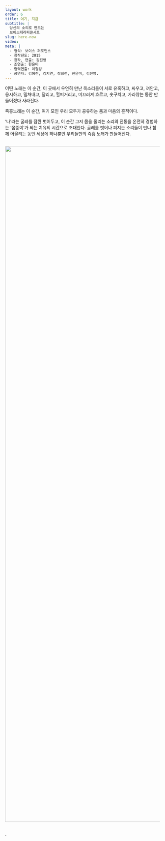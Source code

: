 ```yaml
---
layout: work
order: 6
title: 여기, 지금
subtitle: |
  당신의 소리로 만드는
  보이스테라피콘서트
slug: here-now
video:
meta: |
  - 형식: 보이스 퍼포먼스
  - 창작년도: 2015
  - 창작, 연출: 김진영
  - 조연출: 한윤미
  - 협력연출: 이철성
  - 공연자: 김혜진, 김지연, 장희전, 한윤미, 김진영.
---
```


어떤 노래는 이 순간, 이 곳에서 우연히 만난 목소리들이 서로 유혹하고, 싸우고, 껴안고, 응시하고, 밀쳐내고, 달리고, 헐떠거리고, 미끄러져 흐르고, 솟구치고, 가라않는 동안 만들어졌다 사라진다.

즉흥노래는 이 순간, 여기 모인 우리 모두가 공유하는 몸과 마음의 흔적이다.

‘나’라는 굴레를 잠깐 벗어두고, 이 순간 그저 몸을 울리는 소리의 진동을 온전히 경험하는 ‘몸뚱이’가 되는 치유의 시간으로 초대한다. 굴레를 벗어나 퍼지는 소리들이 만나 함께 어울리는 동안 세상에 하나뿐인 우리들만의 즉흥 노래가 만들어진다.

<br>

<img id="Image-Maps-Com-image-maps-2019-10-25-045525" src="https://www.image-maps.com/m/private/0/n9a2aff94jul3meabc6sv4qamt___.jpg" border="0" width="800" height="2200" orgwidth="800" orgheight="2200" usemap="#image-maps-2019-10-25-045525" alt="">
<map name="image-maps-2019-10-25-045525" id="ImageMapsCom-image-maps-2019-10-25-045525">
<area alt="" title="" href="https://www.facebook.com/pg/momsori" shape="rect" coords="329,1871,583,1921" style="outline:none;" target="_self">
<area alt="" title="" href="http://voicetheater.net" shape="rect" coords="64,1877,318,1927" style="outline:none;" target="_self">
<area alt="" title="" href="https://bit.ly/35XFwiH" shape="rect" coords="156,1749,410,1799" style="outline:none;" target="_self">
<area shape="rect" coords="798,2198,800,2200" alt="Image Map" style="outline:none;" title="Image Map" href="http://www.image-maps.com/index.php?aff=mapped_users_0">
</map>

<br>
<br>

.
